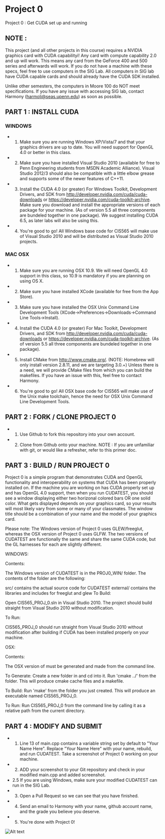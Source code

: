 Project 0
=========

Project 0 : Get CUDA set up and running

## NOTE :
This project (and all other projects in this course) requires a NVIDIA graphics
card with CUDA capabilityi!  Any card with compute capability 2.0 and up will
work.  This means any card from the GeForce 400 and 500 series and afterwards
will work.  If you do not have a machine with these specs, feel free to use
computers in the SIG Lab.  All computers in SIG lab have CUDA capable cards and
should already have the CUDA SDK installed. 

Unlike other semesters, the computers in Moore 100 do
NOT meet specifications.  If you have any issue with accessing SIG lab, contact
Harmony (harmoli@seas.upenn.edu) as soon as possible.

## PART 1 : INSTALL CUDA
### WINDOWS
* 1. Make sure you are running Windows XP/Vista/7 and that your graphics drivers
   are up to date. You will need support for OpenGL 4.0 or better in this class.
* 2. Make sure you have installed Visual Studio 2010 (available for free to
   Penn Engineering students from MSDN Academic Alliance). Visual Studio 2012/3
   should also be compatible with a little elbow grease and supports some of 
   the newer features of C++11. 
* 3. Install the CUDA 4.0 (or greater) For Windows Toolkit, Development
   Drivers, and SDK from http://developer.nvidia.com/cuda/cuda-downloads
   or https://developer.nvidia.com/cuda-toolkit-archive. Make sure you
   download and install the appropriate versions of each package for your
   machine. (As of version 5.5 all three components are bundeled together
   in one package). We suggest installing CUDA 6.5, as later labs will also be
   using this.
* 4. You're good to go! All Windows base code for CIS565 will make use of
   Visual Studio 2010 and will be distributed as Visual Studio 2010
   projects.

### MAC OSX
* 1. Make sure you are running OSX 10.9. We will need OpenGL 4.0 support
   in this class, so 10.9 is mandatory if you are planning on using OS X.
* 2. Make sure you have installed XCode (available for free from the App
   Store).
* 3. Make sure you have installed the OSX Unix Command Line Development
   Tools (XCode->Preferences->Downloads->Command Line Tools->Install).
* 4. Install the CUDA 4.0 (or greater) For Mac Toolkit, Development Drivers, and 
   SDK from http://developer.nvidia.com/cuda/cuda-downloads or 
   https://developer.nvidia.com/cuda-toolkit-archive. (As of version 5.5 all 
   three components are bundeled together in one package).
* 5. Install CMake from http://www.cmake.org/.  (NOTE: Homebrew will only
     install version 2.8.11, and we are targeting 3.0.+) Unless there is a need,
     we will provide CMake files from which you can build the makefiles.  If you 
     have an issue with this, feel free to contact Harmony.
* 6. You're good to go! All OSX base code for CIS565 will make use of 
   the Unix make toolchain, hence the need for OSX Unix Command Line Development 
   Tools.

## PART 2 : FORK / CLONE PROJECT 0
* 1. Use Github to fork this repository into your own account.
* 2. Clone from Github onto your machine.
NOTE : If you are unfamiliar with git, or would like a refresher, refer to this
primer doc.

## PART 3 : BUILD / RUN PROJECT 0
Project 0 is a simple program that demonstrates CUDA and OpenGL functionality and
interoperability on systems that CUDA has been properly installed on. If the
machine you are working on has CUDA properly set up and has OpenGL 4.0 support,
then when you run CUDATEST, you should see a window displaying either two
horizonal colored bars OR one solid color. What gets displayed depends on your
graphics card, so your results will most likely vary from some or many of your
classmates. The window title should be a combination of your name and the model
of your graphics card.

Please note: The Windows version of Project 0 uses GLEW/freeglut, whereas the
OSX version of Project 0 uses GLFW. The two versions of CUDATEST are
functionally the same and share the same CUDA code, but the GL harnesses for
each are slightly different.

WINDOWS:

Contents:

The Windows version of CUDATEST is in the PROJ0_WIN/ folder. The contents of the
folder are the following:

src/ contains the actual source code for CUDATEST
external/ contains the libraries and includes for freeglut and glew
To Build:

Open CIS565_PROJ_0.sln in Visual Studio 2010. The project should build straight from
Visual Studio 2010 without modification.

To Run:

CIS565_PROJ_0 should run straight from Visual Studio 2010 without modification after
building if CUDA has been installed properly on your machine.

OSX:

Contents:

The OSX version of must be generated and made from the command line.

To Generate:
Create a new folder in and cd into it.  Run 'cmake ../' from the folder.  This
will produce cmake cache files and a makefile.  

To Build:
Run 'make' from the folder you just created.  This will produce an executable
named CIS565_PROJ_0.  

To Run:
Run CIS565_PROJ_0 from the command line by calling it as a relative path from
the current directory.  

## PART 4 : MODIFY AND SUBMIT
* 1. Line 13 of main.cpp contains a variable string set by default to "Your Name
   Here". Replace "Your Name Here" with your name, rebuild, and run CUDATEST.
   Take a screenshot of Project 0 working on your machine.
* 2. ADD your screenshot to your Git repository and check in your modified
    main.cpp and added screenshot.
* 2.5 If you are using Windows, make sure your modified CUDATEST can run in
    the SIG Lab.
* 3. Open a Pull Request so we can see that you have finished.
* 4. Send an email to Harmony with your name, github account name, and the
    grade you believe you deserve.
* 5. You're done with Project 0!

![Alt text](https://dl.dropboxusercontent.com/u/53181465/CUDATEST.pngraw=true "GithubScreenShot ")
